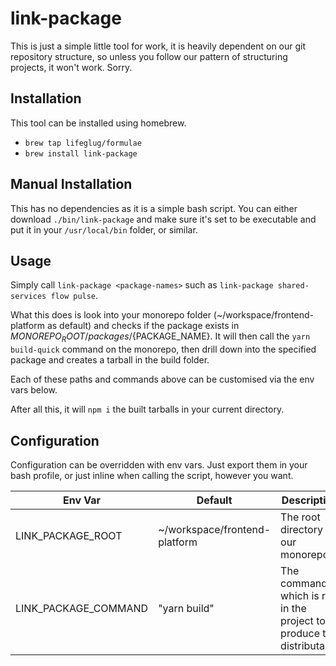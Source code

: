 # link-package

This is just a simple little tool for work, it is heavily dependent on our git repository structure, so unless you follow our pattern of structuring projects, it won't work. Sorry.

## Installation

This tool can be installed using homebrew.

- `brew tap lifeglug/formulae`
- `brew install link-package`

## Manual Installation

This has no dependencies as it is a simple bash script. You can either download `./bin/link-package` and make sure it's set to be executable and put it in your `/usr/local/bin` folder, or similar.

###

## Usage

Simply call `link-package <package-names>` such as `link-package shared-services flow pulse`.

What this does is look into your monorepo folder (~/workspace/frontend-platform as default) and checks if the package exists in ${MONOREPO_ROOT}/packages/${PACKAGE_NAME}. It will then call the `yarn build-quick` command on the monorepo, then drill down into the specified package and creates a tarball in the build folder.

Each of these paths and commands above can be customised via the env vars below.

After all this, it will `npm i` the built tarballs in your current directory.

## Configuration

Configuration can be overridden with env vars. Just export them in your bash profile, or just inline when calling the script, however you want.

| Env Var              | Default                       | Description                                                          |
| -------------------- | ----------------------------- | -------------------------------------------------------------------- |
| LINK_PACKAGE_ROOT    | ~/workspace/frontend-platform | The root directory for our monorepo                                  |
| LINK_PACKAGE_COMMAND | "yarn build"                  | The command which is run in the project to produce the distributable |
